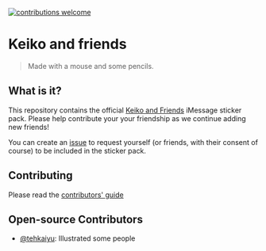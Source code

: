 [![contributions welcome](https://img.shields.io/badge/contributions-welcome-brightgreen.svg?style=flat)](https://github.com/its-bananas/keiko-and-friends/issues)

# Keiko and friends
> Made with a mouse and some pencils.

## What is it?
This repository contains the official [Keiko and Friends](https://goo.gl/aiDbnZ) iMessage sticker pack. Please help contribute your your friendship as we continue adding new friends!

You can create an [issue](https://github.com/its-bananas/keiko-and-friends/issues/new?template=new_avatar_request.md) to request yourself (or friends, with their consent of course) to be included in the sticker pack.

## Contributing
Please read the [contributors' guide](.github/CONTRIBUTING.md)

## Open-source Contributors
* [@tehkaiyu](https://twitter.com/tehKaiyu): Illustrated some people
